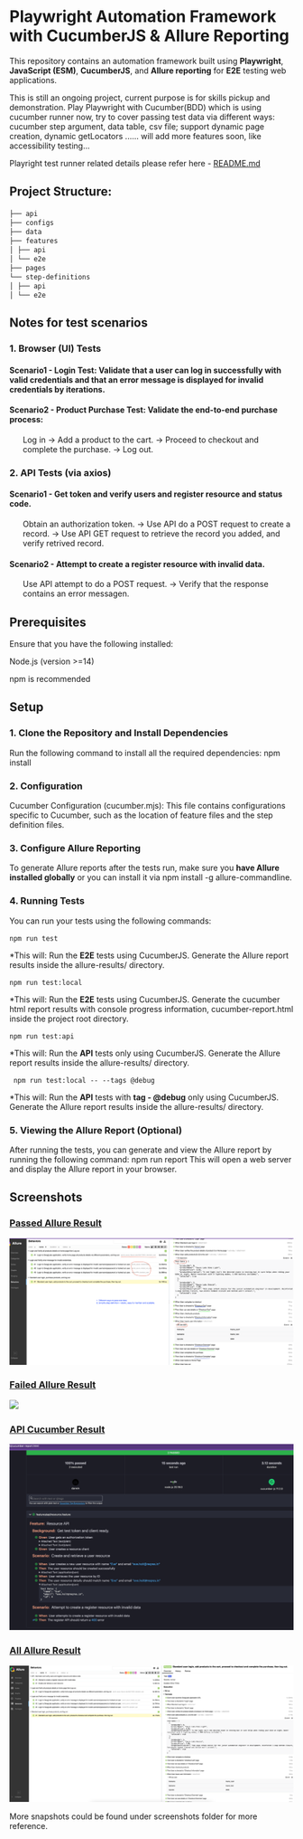 <h1> Playwright Automation Framework with CucumberJS & Allure Reporting</h1>
<p>This repository contains an automation framework built using <strong>Playwright</strong>, <strong>JavaScript (ESM)</strong>, <strong>CucumberJS</strong>, and <strong>Allure reporting</strong> for <strong>E2E</strong> testing web applications.</p>

<p>This is still an ongoing project, current purpose is for skills pickup and demonstration. Play Playwright with Cucumber(BDD) which is using cucumber runner now, try to cover passing test data via different ways: cucumber step argument, data table, csv file; support dynamic page creation, dynamic getLocators ...... will add more features soon, like accessibility testing... 

Playright test runner related details please refer here - [README.md](./playwrightTestRunner/README.md)

## Project Structure:
```
├── api
├── configs
├── data
├── features
│ ├── api
│ └── e2e
├── pages
└── step-definitions
│ ├── api
│ └── e2e
```
 </p>

<h2> Notes for test scenarios </h2>
<h3> 1. Browser (UI) Tests </h3>
<h4>Scenario1 - Login Test: Validate that a user can log in successfully with valid credentials
and that an error message is displayed for invalid credentials by iterations.</h4>

<h4>Scenario2 - Product Purchase Test: Validate the end-to-end purchase process:</h4>
<ul>
Log in -> Add a product to the cart. -> Proceed to checkout and complete the purchase. -> Log out.
</ul>

<h3> 2. API Tests (via axios) </h3>
<h4>Scenario1 - Get token and verify users and register resource and status code.</h4>
<ul>
Obtain an authorization token. -> Use API do a POST request to create a record. -> Use API GET request to retrieve the record you added, and verify retrived record.
</ul>
<h4>Scenario2 - Attempt to create a register resource with invalid data.</h4>
<ul>
Use API attempt to do a POST request. -> Verify that the response contains an error messagen.
</ul>

<h2> Prerequisites </h2>
<p>Ensure that you have the following installed:</p>
    <p> Node.js (version >=14) </p>
    <p> npm is recommended </p>


<h2> Setup </h2>
<h3> 1. Clone the Repository and Install Dependencies </h3>
Run the following command to install all the required dependencies:
    npm install

<h3> 2. Configuration </h3>
Cucumber Configuration (cucumber.mjs): This file contains configurations specific to Cucumber, such as the location of feature files and the step definition files.

<h3> 3. Configure Allure Reporting</h3>
To generate Allure reports after the tests run, make sure you <strong>have Allure installed globally</strong> or you can install it via npm install -g allure-commandline.

<h3> 4. Running Tests</h3>
You can run your tests using the following commands:

    npm run test
*This will:
    Run the <strong>E2E</strong> tests using CucumberJS.
    Generate the Allure report results inside the allure-results/ directory.

    npm run test:local
*This will:
    Run the <strong>E2E</strong> tests using CucumberJS.
    Generate the cucumber html report results with console progress information, cucumber-report.html inside the project root directory.

    npm run test:api
*This will:
    Run the <strong>API</strong> tests only using CucumberJS.
    Generate the Allure report results inside the allure-results/ directory.

     npm run test:local -- --tags @debug   
*This will:
    Run the <strong>API</strong> tests with <strong>tag - @debug</strong> only using CucumberJS.
    Generate the Allure report results inside the allure-results/ directory.


<h3> 5. Viewing the Allure Report (Optional) </h3>
After running the tests, you can generate and view the Allure report by running the following command:
    npm run report
This will open a web server and display the Allure report in your browser.


<h2> Screenshots </h2>

### [Passed Allure Result](screenshots/allure_1.png)
![](screenshots/allure_1.png)


### [Failed Allure Result](screenshots/allure_2.png)
![](screenshots/allure_2.png)

### [API Cucumber Result](screenshots/api_cucumber_2.png)
![](screenshots/api_cucumber_2.png)

### [All Allure Result](screenshots/allure_all.png)
![](screenshots/allure_all.png)


More snapshots could be found under screenshots folder for more reference.
